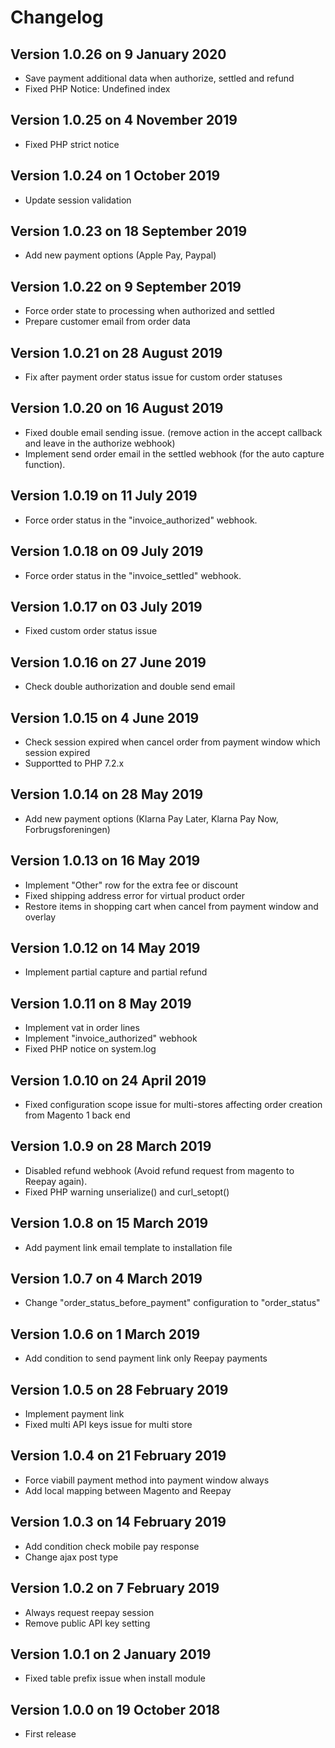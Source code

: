 
# Changelog
## Version 1.0.26 on 9 January 2020
- Save payment additional data when authorize, settled and refund 
- Fixed PHP Notice: Undefined index

## Version 1.0.25 on 4 November 2019
- Fixed PHP strict notice

## Version 1.0.24 on 1 October 2019
- Update session validation

## Version 1.0.23 on 18 September 2019
- Add new payment options (Apple Pay, Paypal)

## Version 1.0.22 on 9 September 2019
- Force order state to processing when authorized and settled
- Prepare customer email from order data

## Version 1.0.21 on 28 August 2019
- Fix after payment order status issue for custom order statuses

## Version 1.0.20 on 16 August 2019

 - Fixed double email sending issue. (remove action in the accept callback and leave in the authorize webhook)
 - Implement send order email in the settled webhook (for the auto capture function).

## Version 1.0.19 on 11 July 2019

 - Force order status in the "invoice_authorized" webhook.

## Version 1.0.18 on 09 July 2019

 - Force order status in the "invoice_settled" webhook.

## Version 1.0.17 on 03 July 2019

 - Fixed custom order status issue

## Version 1.0.16 on 27 June 2019

 - Check double authorization and double send email

## Version 1.0.15 on 4 June 2019

 - Check session expired when cancel order from payment window which session expired
 - Supportted to PHP 7.2.x
	
## Version 1.0.14 on 28 May 2019
 - Add new payment options (Klarna Pay Later, Klarna Pay Now, Forbrugsforeningen)
	
## Version 1.0.13 on 16 May 2019
 - Implement "Other" row for the extra fee or discount
 - Fixed shipping address error for virtual product order
 - Restore items in shopping cart when cancel from payment window and overlay 

## Version 1.0.12 on 14 May 2019

 - Implement partial capture and partial refund

## Version 1.0.11 on 8 May 2019

 - Implement vat in order lines
 - Implement "invoice_authorized" webhook
 - Fixed PHP notice on system.log

## Version 1.0.10 on 24 April 2019

 - Fixed configuration scope issue for multi-stores affecting order creation from Magento 1 back end

## Version 1.0.9 on 28 March 2019

 - Disabled refund webhook (Avoid refund request from magento to Reepay again).
 - Fixed PHP warning unserialize() and curl_setopt()

## Version 1.0.8 on 15 March 2019

 - Add payment link email template to installation file
	
## Version 1.0.7 on 4 March 2019
 - Change "order_status_before_payment" configuration to "order_status"
	
## Version 1.0.6 on 1 March 2019
 - Add condition to send payment link only Reepay payments

## Version 1.0.5 on 28 February 2019

 - Implement payment link
 - Fixed multi API keys issue for multi store

## Version 1.0.4 on 21 February 2019

 - Force viabill payment method into payment window always
 - Add local mapping between Magento and Reepay

## Version 1.0.3 on 14 February 2019

 - Add condition check mobile pay response
 - Change ajax post type
	
## Version 1.0.2 on 7 February 2019
 - Always request reepay session
 - Remove public API key setting
	
## Version 1.0.1 on 2 January 2019
 - Fixed table prefix issue when install module

## Version 1.0.0 on 19 October 2018

 - First release
